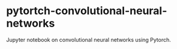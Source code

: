 # pytortch-convolutional-neural-networks
Jupyter notebook on convolutional neural networks using Pytorch.
